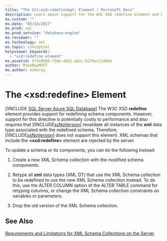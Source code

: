 ```yaml
---
title: "The &lt;xsd:redefine&gt; Element | Microsoft Docs"
description: Learn about support for the W3C XSD redefine element and how to update an XML schema or its components.
ms.custom: ""
ms.date: "03/14/2017"
ms.prod: sql
ms.prod_service: "database-engine"
ms.reviewer: ""
ms.technology: xml
ms.topic: conceptual
helpviewer_keywords: 
  - "xsd:redefine element"
ms.assetid: 5f3e9b65-f10e-4db2-a62c-b270ac11d04e
author: MikeRayMSFT
ms.author: mikeray
---
```

# The &lt;xsd:redefine&gt; Element
[!INCLUDE [SQL Server Azure SQL Database](../../includes/applies-to-version/sql-asdb.md)]
  The W3C XSD **redefine** element provides support for redefining schema components. However, support for this directive is potentially costly to performance and also requires that [!INCLUDE[ssNoVersion](../../includes/ssnoversion-md.md)] revalidate all instances of the **xml** data type associated with the redefined schema. Therefore, [!INCLUDE[ssNoVersion](../../includes/ssnoversion-md.md)] does not support this element. XML schemas that include the **\<xsd:redefine>** element are rejected by the server.  
  
 To update a schema or its components, you can do the following instead:  
  
1.  Create a new XML Schema collection with the modified schema components.  
  
2.  Retype all **xml** data types (XML DT) that use the XML Schema collection to be redefined to use the new XML Schema collection instead. To do this, use the ALTER COLUMN option of the ALTER TABLE command for retyping columns, or change the XML Schema collection constraints on variables or parameters.  
  
3.  Drop the old version of the XML Schema collection.  

## See Also  
 [Requirements and Limitations for XML Schema Collections on the Server](../../relational-databases/xml/requirements-and-limitations-for-xml-schema-collections-on-the-server.md)  
  
  
